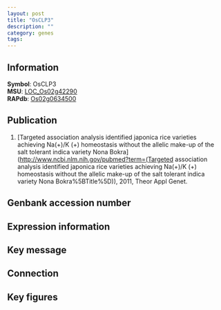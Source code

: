 ```yaml
---
layout: post
title: "OsCLP3"
description: ""
category: genes
tags: 
---
```


## Information
__Symbol__: OsCLP3  
__MSU__: [LOC_Os02g42290](http://rice.plantbiology.msu.edu/cgi-bin/ORF_infopage.cgi?orf=LOC_Os02g42290)  
__RAPdb__: [Os02g0634500](http://rapdb.dna.affrc.go.jp/viewer/gbrowse_details/irgsp1?name=Os02g0634500)  

## Publication
1. [Targeted association analysis identified japonica rice varieties achieving Na(+)/K (+) homeostasis without the allelic make-up of the salt tolerant indica variety Nona Bokra](http://www.ncbi.nlm.nih.gov/pubmed?term=(Targeted association analysis identified japonica rice varieties achieving Na(+)/K (+) homeostasis without the allelic make-up of the salt tolerant indica variety Nona Bokra%5BTitle%5D)), 2011, Theor Appl Genet.

## Genbank accession number

## Expression information

## Key message

## Connection

## Key figures


